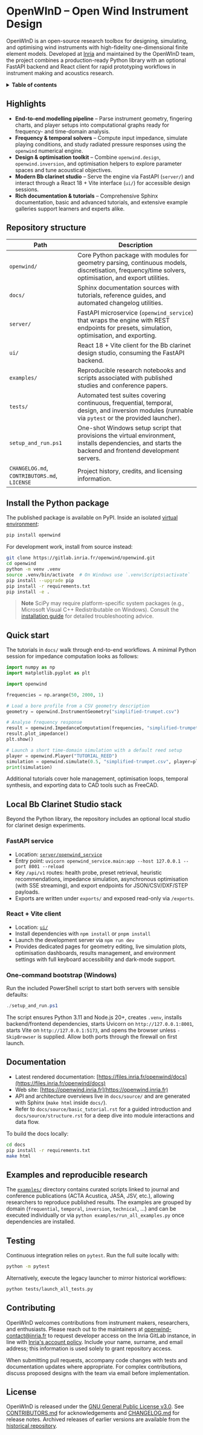# OpenWInD – Open Wind Instrument Design

OpenWInD is an open-source research toolbox for designing, simulating, and optimising wind instruments with high-fidelity one-dimensional finite element models. Developed at [Inria](https://www.inria.fr/) and maintained by the OpenWInD team, the project combines a production-ready Python library with an optional FastAPI backend and React client for rapid prototyping workflows in instrument making and acoustics research.

<details>
<summary><strong>Table of contents</strong></summary>

- [Highlights](#highlights)
- [Repository structure](#repository-structure)
- [Install the Python package](#install-the-python-package)
- [Quick start](#quick-start)
- [Local Bb Clarinet Studio stack](#local-bb-clarinet-studio-stack)
- [Documentation](#documentation)
- [Examples and reproducible research](#examples-and-reproducible-research)
- [Testing](#testing)
- [Contributing](#contributing)
- [License](#license)

</details>

## Highlights

- **End-to-end modelling pipeline** – Parse instrument geometry, fingering charts, and player setups into computational graphs ready for frequency- and time-domain analysis.
- **Frequency & temporal solvers** – Compute input impedance, simulate playing conditions, and study radiated pressure responses using the `openwind` numerical engine.
- **Design & optimisation toolkit** – Combine `openwind.design`, `openwind.inversion`, and optimisation helpers to explore parameter spaces and tune acoustical objectives.
- **Modern Bb clarinet studio** – Serve the engine via FastAPI (`server/`) and interact through a React 18 + Vite interface (`ui/`) for accessible design sessions.
- **Rich documentation & tutorials** – Comprehensive Sphinx documentation, basic and advanced tutorials, and extensive example galleries support learners and experts alike.

## Repository structure

| Path | Description |
| ---- | ----------- |
| `openwind/` | Core Python package with modules for geometry parsing, continuous models, discretisation, frequency/time solvers, optimisation, and export utilities. |
| `docs/` | Sphinx documentation sources with tutorials, reference guides, and automated changelog utilities. |
| `server/` | FastAPI microservice (`openwind_service`) that wraps the engine with REST endpoints for presets, simulation, optimisation, and exporting. |
| `ui/` | React 18 + Vite client for the Bb clarinet design studio, consuming the FastAPI backend. |
| `examples/` | Reproducible research notebooks and scripts associated with published studies and conference papers. |
| `tests/` | Automated test suites covering continuous, frequential, temporal, design, and inversion modules (runnable via `pytest` or the provided launcher). |
| `setup_and_run.ps1` | One-shot Windows setup script that provisions the virtual environment, installs dependencies, and starts the backend and frontend development servers. |
| `CHANGELOG.md`, `CONTRIBUTORS.md`, `LICENSE` | Project history, credits, and licensing information. |

## Install the Python package

The published package is available on PyPI. Inside an isolated [virtual environment](https://docs.python.org/3/library/venv.html):

```bash
pip install openwind
```

For development work, install from source instead:

```bash
git clone https://gitlab.inria.fr/openwind/openwind.git
cd openwind
python -m venv .venv
source .venv/bin/activate  # On Windows use `.venv\Scripts\activate`
pip install --upgrade pip
pip install -r requirements.txt
pip install -e .
```

> **Note**
> SciPy may require platform-specific system packages (e.g., Microsoft Visual C++ Redistributable on Windows). Consult the [installation guide](https://files.inria.fr/openwind/docs/quickstart.html#install-from-source) for detailed troubleshooting advice.

## Quick start

The tutorials in `docs/` walk through end-to-end workflows. A minimal Python session for impedance computation looks as follows:

```python
import numpy as np
import matplotlib.pyplot as plt

import openwind

frequencies = np.arange(50, 2000, 1)

# Load a bore profile from a CSV geometry description
geometry = openwind.InstrumentGeometry("simplified-trumpet.csv")

# Analyse frequency response
result = openwind.ImpedanceComputation(frequencies, "simplified-trumpet.csv")
result.plot_impedance()
plt.show()

# Launch a short time-domain simulation with a default reed setup
player = openwind.Player("TUTORIAL_REED")
simulation = openwind.simulate(0.5, "simplified-trumpet.csv", player=player)
print(simulation)
```

Additional tutorials cover hole management, optimisation loops, temporal synthesis, and exporting data to CAD tools such as FreeCAD.

## Local Bb Clarinet Studio stack

Beyond the Python library, the repository includes an optional local studio for clarinet design experiments.

### FastAPI service

- Location: [`server/openwind_service`](server/openwind_service)
- Entry point: `uvicorn openwind_service.main:app --host 127.0.0.1 --port 8001 --reload`
- Key `/api/v1` routes: health probe, preset retrieval, heuristic recommendations, impedance simulation, asynchronous optimisation (with SSE streaming), and export endpoints for JSON/CSV/DXF/STEP payloads.
- Exports are written under `exports/` and exposed read-only via `/exports`.

### React + Vite client

- Location: [`ui/`](ui)
- Install dependencies with `npm install` or `pnpm install`
- Launch the development server via `npm run dev`
- Provides dedicated pages for geometry editing, live simulation plots, optimisation dashboards, results management, and environment settings with full keyboard accessibility and dark-mode support.

### One-command bootstrap (Windows)

Run the included PowerShell script to start both servers with sensible defaults:

```powershell
./setup_and_run.ps1
```

The script ensures Python 3.11 and Node.js 20+, creates `.venv`, installs backend/frontend dependencies, starts Uvicorn on `http://127.0.0.1:8001`, starts Vite on `http://127.0.0.1:5173`, and opens the browser unless `-SkipBrowser` is supplied. Allow both ports through the firewall on first launch.

## Documentation

- Latest rendered documentation: [https://files.inria.fr/openwind/docs](https://files.inria.fr/openwind/docs)
- Web site: [https://openwind.inria.fr](https://openwind.inria.fr)
- API and architecture overviews live in `docs/source/` and are generated with Sphinx (`make html` inside `docs/`).
- Refer to `docs/source/basic_tutorial.rst` for a guided introduction and `docs/source/structure.rst` for a deep dive into module interactions and data flow.

To build the docs locally:

```bash
cd docs
pip install -r requirements.txt
make html
```

## Examples and reproducible research

The [`examples/`](examples) directory contains curated scripts linked to journal and conference publications (ACTA Acustica, JASA, JSV, etc.), allowing researchers to reproduce published results. The examples are grouped by domain (`frequential`, `temporal`, `inversion`, `technical`, …) and can be executed individually or via `python examples/run_all_examples.py` once dependencies are installed.

## Testing

Continuous integration relies on `pytest`. Run the full suite locally with:

```bash
python -m pytest
```

Alternatively, execute the legacy launcher to mirror historical workflows:

```bash
python tests/launch_all_tests.py
```

## Contributing

OpenWInD welcomes contributions from instrument makers, researchers, and enthusiasts. Please reach out to the maintainers at [openwind-contact@inria.fr](mailto:openwind-contact@inria.fr) to request developer access on the Inria GitLab instance, in line with [Inria's account policy](https://gitlab.inria.fr/siteadmin/doc/-/wikis/home#gitlab-accounts). Include your name, surname, and email address; this information is used solely to grant repository access.

When submitting pull requests, accompany code changes with tests and documentation updates where appropriate. For complex contributions, discuss proposed designs with the team via email before implementation.

## License

OpenWInD is released under the [GNU General Public License v3.0](LICENSE). See [CONTRIBUTORS.md](CONTRIBUTORS.md) for acknowledgements and [CHANGELOG.md](CHANGELOG.md) for release notes. Archived releases of earlier versions are available from the [historical repository](https://gitlab.inria.fr/openwind/release/-/releases).
